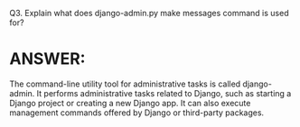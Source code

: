 Q3. Explain what does django-admin.py make messages command is used for?  

# ANSWER:
The command-line utility tool for administrative tasks is called django-admin. It performs administrative tasks related to Django, such as starting a Django project or creating a new Django app. It can also execute management commands offered by Django or third-party packages.